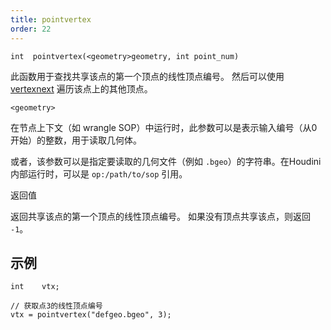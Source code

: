 ```yaml
---
title: pointvertex
order: 22
---
```

`int  pointvertex(<geometry>geometry, int point_num)`

此函数用于查找共享该点的第一个顶点的线性顶点编号。
然后可以使用 [vertexnext](./vertexnext "返回与给定顶点共享点的下一个顶点的线性顶点编号。") 遍历该点上的其他顶点。

`<geometry>`

在节点上下文（如 wrangle SOP）中运行时，此参数可以是表示输入编号（从0开始）的整数，用于读取几何体。

或者，该参数可以是指定要读取的几何文件（例如 `.bgeo`）的字符串。在Houdini内部运行时，可以是 `op:/path/to/sop` 引用。

返回值

返回共享该点的第一个顶点的线性顶点编号。
如果没有顶点共享该点，则返回 `-1`。

## 示例

```vex
int    vtx;

// 获取点3的线性顶点编号
vtx = pointvertex("defgeo.bgeo", 3);

```
